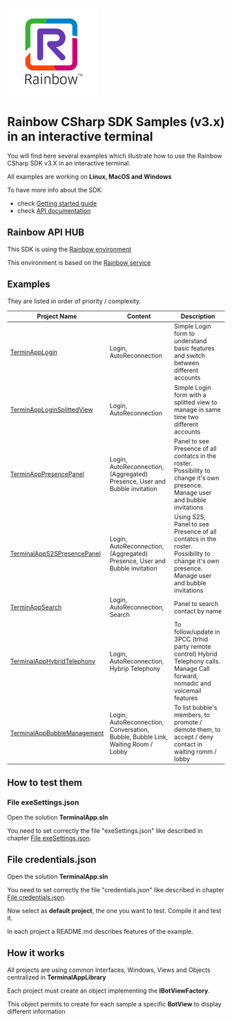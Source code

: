 ![Rainbow](../../logo_rainbow.png)

# Rainbow CSharp SDK Samples (v3.x) in an interactive terminal

You will find here several examples which illustrate how to use the Rainbow CSharp SDK v3.X in an interactive terminal.

All examples are working on **Linux, MacOS and Windows**

To have more info about the SDK:
- check [Getting started guide](https://developers.openrainbow.com/doc/sdk/csharp/core/sts/guides/001_getting_started?isBeta=true)
- check [API documentation](https://developers.openrainbow.com/doc/sdk/csharp/core/sts/api/Rainbow.Application?isBeta=true)


## Rainbow API HUB

This SDK is using the [Rainbow environment](https://developers.openrainbow.com/)
 
This environment is based on the [Rainbow service](https://www.openrainbow.com/) 

## Examples

They are listed in order of priority / complexity.


 | Project Name | Content | Description |
| --- | --- | --- | 
| [TerminAppLogin](./TerminalApp/TerminalAppLogin/README.md) | Login, AutoReconnection | Simple Login form to understand basic features and switch between different accounts |
| [TerminAppLoginSplittedView](./TerminalApp/TerminalAppLoginSplittedView/README.md) | Login, AutoReconnection | Simple Login form with a splitted view to manage in same time two different accounts |
| [TerminAppPresencePanel](./TerminalApp/TerminalAppPresencePanel/README.md) | Login, AutoReconnection, (Aggregated) Presence, User and Bubble invitation | Panel to see Presence of all contatcs in the roster. Possibility to change it's own presence. Manage user and bubble invitations | 
| [TerminalAppS2SPresencePanel](./TerminalApp/TerminalAppS2SPresencePanel/README.md) | Login, AutoReconnection, (Aggregated) Presence, User and Bubble invitation | Using S2S, Panel to see Presence of all contatcs in the roster. Possibility to change it's own presence. Manage user and bubble invitations |
| [TerminAppSearch](./TerminAppSearch/README.md) | Login, AutoReconnection, Search | Panel to search contact by name | 
| [TerminalAppHybridTelephony](./TerminalApp/TerminalAppHybridTelephony/README.md) | Login, AutoReconnection, Hybrip Telephony | To follow/update in 3PCC (trhid party remote control) Hybrid Telephony calls. Manage Call forward, nomadic and voicemail features |
| [TerminalAppBubbleManagement](./TerminalAppBubbleManagement/README.md) | Login, AutoReconnection, Conversation, Bubble, Bubble Link, Waiting Room / Lobby | To list bubble's members, to promote / demote them, to accept / deny contact in waiting romm / lobby |
 
## How to test them

### File exeSettings.json

Open the solution **TerminalApp.sln**

You need to set correctly the file "exeSettings.json" like described in chapter [File exeSettings.json](./../../ConfigurationFiles.md#exeSettings.json).

## File credentials.json

Open the solution **TerminalApp.sln**

You need to set correctly the file "credentials.json" like described in chapter [File credentials.json](./../../ConfigurationFiles.md#credentials.json).

Now select as **default project**, the one you want to test. Compile it and test it.

In each project a README.md describes features of the example.

## How it works

All projects are using common Interfaces, Windows, Views and Objects centralized in **TerminalAppLibrary**

Each project must create an object implementing the **IBotViewFactory**. 

This object permits to create for each sample a specific **BotView** to display different information

